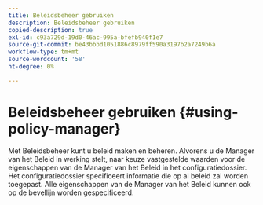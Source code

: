 ```yaml
---
title: Beleidsbeheer gebruiken
description: Beleidsbeheer gebruiken
copied-description: true
exl-id: c93a729d-19d0-46ac-995a-bfefb940f1e7
source-git-commit: be43bbbd1051886c8979ff590a3197b2a7249b6a
workflow-type: tm+mt
source-wordcount: '58'
ht-degree: 0%

---
```


# Beleidsbeheer gebruiken {#using-policy-manager}

Met Beleidsbeheer kunt u beleid maken en beheren. Alvorens u de Manager van het Beleid in werking stelt, naar keuze vastgestelde waarden voor de eigenschappen van de Manager van het Beleid in het configuratiedossier. Het configuratiedossier specificeert informatie die op al beleid zal worden toegepast. Alle eigenschappen van de Manager van het Beleid kunnen ook op de bevellijn worden gespecificeerd.
